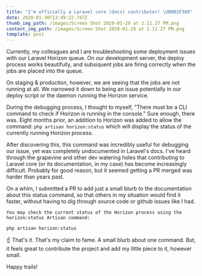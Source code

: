 ```yaml
---
title: "I'm officially a Laravel core (docs) contributor! \U0001F389"
date: 2020-01-30T13:49:22.747Z
thumb_img_path: /images/Screen Shot 2020-01-29 at 2.11.27 PM.png
content_img_path: /images/Screen Shot 2020-01-29 at 2.11.27 PM.png
template: post
---
```

Currently, my colleagues and I are troubleshooting some deployment issues with our Laravel Horizon queue. On our development server, the deploy process works beautifully, and subsiquent jobs are firing correctly when the jobs are placed into the queue. 

On staging & production, however, we are seeing that the jobs are not running at all. We narrowed it down to being an issue potentially in our deploy script or the daemon running the Horizon service. 

During the debugging process, I thought to myself, "There must be a CLI command to check if Horizon is running in the console." Sure enough, there was. Eight months prior, an addition to Horizon was added to allow the command: `php artisan horizon:status` which will display the status of the currently running Horizon process.

After discovering this, this command was incredibly useful for debugging our issue, yet was completely undocumented in Laravel's docs. I've heard through the grapevine and other dev watering holes that contributing to Laravel core (or its documentation, in my case) has become increasingly difficult. Probably for good reason, but it seemed getting a PR merged was harder than years past.

On a whim, I submitted a PR to add just a small blurb to the documentation about this status command, so that others in my situation would find it faster, without having to dig through source code or github issues like I had.

```
You may check the current status of the Horizon process using the horizon:status Artisan command:

php artisan horizon:status
```

☝️ That's it. That's my claim to fame. A small blurb about one command. But, it feels great to contribute the project and add my little piece to it, however small. 

Happy trails!
